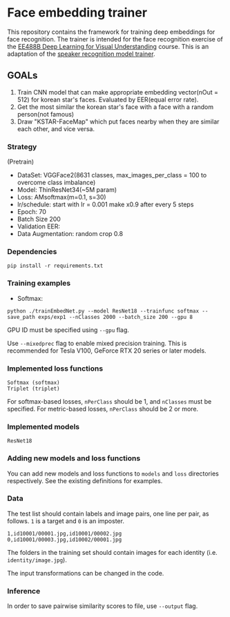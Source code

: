 # Face embedding trainer

This repository contains the framework for training deep embeddings for face recognition. The trainer is intended for the face recognition exercise of the [EE488B Deep Learning for Visual Understanding](https://mm.kaist.ac.kr/teaching/) course. This is an adaptation of the [speaker recognition model trainer](https://github.com/clovaai/voxceleb_trainer).

## GOALs

1. Train CNN model that can make appropriate embedding vector(nOut = 512) for korean star's faces. Evaluated by EER(equal error rate).
2. Get the most similar the korean star's face with a face with a random person(not famous)
3. Draw "KSTAR-FaceMap" which put faces nearby when they are similar each other, and vice versa.

### Strategy

(Pretrain)
- DataSet: VGGFace2(8631 classes, max_images_per_class = 100 to overcome class imbalance)
- Model: ThinResNet34(~5M param)
- Loss: AMsoftmax(m=0.1, s=30)
- lr/schedule: start with lr = 0.001 make x0.9 after every 5 steps 
- Epoch: 70
- Batch Size 200
- Validation EER: 
- Data Augmentation: random crop 0.8

### Dependencies
```
pip install -r requirements.txt
```

### Training examples

- Softmax:
```
python ./trainEmbedNet.py --model ResNet18 --trainfunc softmax --save_path exps/exp1 --nClasses 2000 --batch_size 200 --gpu 8
```

GPU ID must be specified using `--gpu` flag.

Use `--mixedprec` flag to enable mixed precision training. This is recommended for Tesla V100, GeForce RTX 20 series or later models.

### Implemented loss functions
```
Softmax (softmax)
Triplet (triplet)
```

For softmax-based losses, `nPerClass` should be 1, and `nClasses` must be specified. For metric-based losses, `nPerClass` should be 2 or more. 

### Implemented models
```
ResNet18
```

### Adding new models and loss functions

You can add new models and loss functions to `models` and `loss` directories respectively. See the existing definitions for examples.

### Data

The test list should contain labels and image pairs, one line per pair, as follows. `1` is a target and `0` is an imposter.
```
1,id10001/00001.jpg,id10001/00002.jpg
0,id10001/00003.jpg,id10002/00001.jpg
```

The folders in the training set should contain images for each identity (i.e. `identity/image.jpg`).

The input transformations can be changed in the code.

### Inference

In order to save pairwise similarity scores to file, use `--output` flag.
